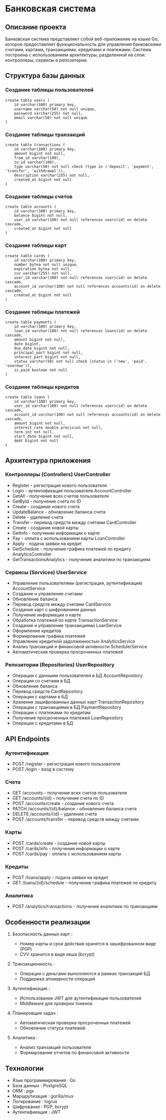 # Банковская система

## Описание проекта

Банковская система представляет собой веб-приложение на языке Go, которое предоставляет функциональность для управления банковскими счетами, картами, транзакциями, кредитами и платежами. Система построена с использованием архитектуры, разделенной на слои: контроллеры, сервисы и репозитории.

## Структура базы данных

### Создание таблицы пользователей
```
create table users (
	id varchar(100) primary key,
	username varchar(50) not null unique,
	password varchar(255) not null,
	email varchar(50) not null unique
)
```

### Создание таблицы транзакций
```
create table transactions (
	id varchar(100) primary key,
	amount bigint not null,
	from_id varchar(100),
	to_id varchar(100),
	type varchar(50) not null check (type in ('deposit', 'payment', 'transfer', 'withdrawal')),
	description varchar(255) not null,
	created_at bigint not null
)
```

### Создание таблицы счетов
```
create table accounts (
	id varchar(100) primary key,
	balance bigint not null,
	user_id varchar(100) not null references users(id) on delete cascade,
	created_at bigint not null
)
```

### Создание таблицы карт
```
create table cards (
	id varchar(100) primary key,
	number bytea not null unique,
	expiration bytea not null,
	cvv varchar(255) not null,
	user_id varchar(100) not null references users(id) on delete cascade,
	account_id varchar(100) not null references accounts(id) on delete cascade,
	created_at bigint not null
)
```

### Создание таблицы платежей
```
create table payments (
	id varchar(100) primary key,
	loan_id varchar(100) not null references loans(id) on delete cascade,
	amount bigint not null,
	date bigint,
	due_date bigint not null,
	principal_part bigint not null,
	interest_part bigint not null,
	status varchar(50) not null check (status in ('new', 'paid', 'overdue')),
	is_paid boolean not null
)
```

### Создание таблицы кредитов
```
create table loans (
	id varchar(100) primary key,
	user_id varchar(100) not null references users(id) on delete cascade,
	account_id varchar(100) not null references accounts(id) on delete cascade,
	amount bigint not null,
	interest_rate double precision not null,
	term int not null,
	start_date bigint not null,
	debt bigint not null
)
```

## Архитектура приложения

### Контроллеры (Controllers) UserController

- Register - регистрация нового пользователя
- Login - аутентификация пользователя AccountController
- GetAll - получение всех счетов пользователя
- GetById - получение счета по ID
- Create - создание нового счета
- UpdateBalance - обновление баланса счета
- Delete - удаление счета
- Transfer - перевод средств между счетами CardController
- Create - создание новой карты
- GetInfo - получение информации о карте
- Pay - оплата с использованием карты LoanController
- Apply - подача заявки на кредит
- GetSchedule - получение графика платежей по кредиту AnalyticsController
- GetTransactionsAnalytics - получение аналитики по транзакциям

### Сервисы (Services) UserService

- Управление пользователями (регистрация, аутентификация) AccountService
- Создание и управление счетами
- Обновление баланса
- Перевод средств между счетами CardService
- Создание карт с шифрованием данных
- Получение информации о карте
- Обработка платежей по карте TransactionService
- Создание и управление транзакциями LoanService
- Оформление кредитов
- Формирование графика платежей
- Управление кредитной задолженностью AnalyticsService
- Анализ транзакций и финансовой активности SchedulerService
- Автоматическая проверка просроченных платежей

### Репозитории (Repositories) UserRepository

- Операции с данными пользователей в БД AccountRepository
- Операции со счетами в БД
- Обновление баланса
- Перевод средств CardRepository
- Операции с картами в БД
- Хранение зашифрованных данных карт TransactionRepository
- Операции с транзакциями в БД PaymentRepository
- Операции с платежами по кредитам
- Получение просроченных платежей LoanRepository
- Операции с кредитами в БД

## API Endpoints

### Аутентификация

- POST /register - регистрация нового пользователя
- POST /login - вход в систему

### Счета

- GET /accounts - получение всех счетов пользователя
- GET /accounts/{id} - получение счета по ID
- POST /accounts/create - создание нового счета
- PATCH /accounts/{id}/balance - обновление баланса счета
- DELETE /accounts/{id} - удаление счета
- POST /accounts/transfer - перевод средств между счетами

### Карты

- POST /cards/create - создание новой карты
- POST /cards/info - получение информации о карте
- POST /cards/pay - оплата с использованием карты

### Кредиты

- POST /loans/apply - подача заявки на кредит
- GET /loans/{id}/schedule - получение графика платежей по кредиту

### Аналитика

- POST /analytics/transactions - получение аналитики по транзакциям

## Особенности реализации

1. Безопасность данных карт :   
   - Номер карты и срок действия хранятся в зашифрованном виде (PGP)
   - CVV хранится в виде хеша (bcrypt)
2. Транзакционность :
   - Операции с деньгами выполняются в рамках транзакций БД
   - Поддержка атомарности операций
3. Аутентификация :
   - Использование JWT для аутентификации пользователей
   - Middleware для проверки токенов
4. Планировщик задач :
   - Автоматическая проверка просроченных платежей
   - Обновление статуса платежей
5. Аналитика :
   
   - Анализ транзакций пользователя
   - Формирование отчетов по финансовой активности

## Технологии
- Язык программирования : Go
- База данных : PostgreSQL
- ORM : pgx
- Маршрутизация : gorilla/mux
- Логирование : logrus
- Шифрование : PGP, bcrypt
- Аутентификация : JWT
